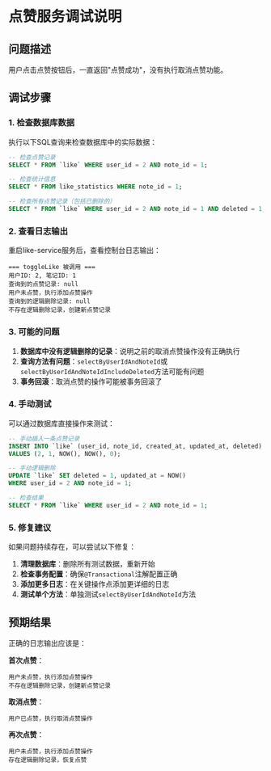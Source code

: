 # 点赞服务调试说明

## 问题描述

用户点击点赞按钮后，一直返回"点赞成功"，没有执行取消点赞功能。

## 调试步骤

### 1. 检查数据库数据

执行以下SQL查询来检查数据库中的实际数据：

```sql
-- 检查点赞记录
SELECT * FROM `like` WHERE user_id = 2 AND note_id = 1;

-- 检查统计信息
SELECT * FROM like_statistics WHERE note_id = 1;

-- 检查所有点赞记录（包括已删除的）
SELECT * FROM `like` WHERE user_id = 2 AND note_id = 1 AND deleted = 1;
```

### 2. 查看日志输出

重启like-service服务后，查看控制台日志输出：

```
=== toggleLike 被调用 ===
用户ID: 2, 笔记ID: 1
查询到的点赞记录: null
用户未点赞，执行添加点赞操作
查询到的逻辑删除记录: null
不存在逻辑删除记录，创建新点赞记录
```

### 3. 可能的问题

1. **数据库中没有逻辑删除的记录**：说明之前的取消点赞操作没有正确执行
2. **查询方法有问题**：`selectByUserIdAndNoteId`或`selectByUserIdAndNoteIdIncludeDeleted`方法可能有问题
3. **事务回滚**：取消点赞的操作可能被事务回滚了

### 4. 手动测试

可以通过数据库直接操作来测试：

```sql
-- 手动插入一条点赞记录
INSERT INTO `like` (user_id, note_id, created_at, updated_at, deleted) 
VALUES (2, 1, NOW(), NOW(), 0);

-- 手动逻辑删除
UPDATE `like` SET deleted = 1, updated_at = NOW() 
WHERE user_id = 2 AND note_id = 1;

-- 检查结果
SELECT * FROM `like` WHERE user_id = 2 AND note_id = 1;
```

### 5. 修复建议

如果问题持续存在，可以尝试以下修复：

1. **清理数据库**：删除所有测试数据，重新开始
2. **检查事务配置**：确保`@Transactional`注解配置正确
3. **添加更多日志**：在关键操作点添加更详细的日志
4. **测试单个方法**：单独测试`selectByUserIdAndNoteId`方法

## 预期结果

正确的日志输出应该是：

**首次点赞**：
```
用户未点赞，执行添加点赞操作
不存在逻辑删除记录，创建新点赞记录
```

**取消点赞**：
```
用户已点赞，执行取消点赞操作
```

**再次点赞**：
```
用户未点赞，执行添加点赞操作
存在逻辑删除记录，恢复点赞
``` 